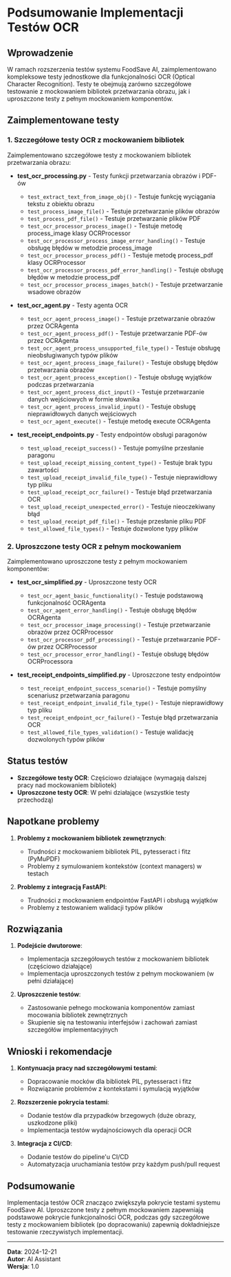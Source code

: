 # Podsumowanie Implementacji Testów OCR

## Wprowadzenie

W ramach rozszerzenia testów systemu FoodSave AI, zaimplementowano kompleksowe testy jednostkowe dla funkcjonalności OCR (Optical Character Recognition). Testy te obejmują zarówno szczegółowe testowanie z mockowaniem bibliotek przetwarzania obrazu, jak i uproszczone testy z pełnym mockowaniem komponentów.

## Zaimplementowane testy

### 1. Szczegółowe testy OCR z mockowaniem bibliotek

Zaimplementowano szczegółowe testy z mockowaniem bibliotek przetwarzania obrazu:

- **test_ocr_processing.py** - Testy funkcji przetwarzania obrazów i PDF-ów
  - `test_extract_text_from_image_obj()` - Testuje funkcję wyciągania tekstu z obiektu obrazu
  - `test_process_image_file()` - Testuje przetwarzanie plików obrazów
  - `test_process_pdf_file()` - Testuje przetwarzanie plików PDF
  - `test_ocr_processor_process_image()` - Testuje metodę process_image klasy OCRProcessor
  - `test_ocr_processor_process_image_error_handling()` - Testuje obsługę błędów w metodzie process_image
  - `test_ocr_processor_process_pdf()` - Testuje metodę process_pdf klasy OCRProcessor
  - `test_ocr_processor_process_pdf_error_handling()` - Testuje obsługę błędów w metodzie process_pdf
  - `test_ocr_processor_process_images_batch()` - Testuje przetwarzanie wsadowe obrazów

- **test_ocr_agent.py** - Testy agenta OCR
  - `test_ocr_agent_process_image()` - Testuje przetwarzanie obrazów przez OCRAgenta
  - `test_ocr_agent_process_pdf()` - Testuje przetwarzanie PDF-ów przez OCRAgenta
  - `test_ocr_agent_process_unsupported_file_type()` - Testuje obsługę nieobsługiwanych typów plików
  - `test_ocr_agent_process_image_failure()` - Testuje obsługę błędów przetwarzania obrazów
  - `test_ocr_agent_process_exception()` - Testuje obsługę wyjątków podczas przetwarzania
  - `test_ocr_agent_process_dict_input()` - Testuje przetwarzanie danych wejściowych w formie słownika
  - `test_ocr_agent_process_invalid_input()` - Testuje obsługę nieprawidłowych danych wejściowych
  - `test_ocr_agent_execute()` - Testuje metodę execute OCRAgenta

- **test_receipt_endpoints.py** - Testy endpointów obsługi paragonów
  - `test_upload_receipt_success()` - Testuje pomyślne przesłanie paragonu
  - `test_upload_receipt_missing_content_type()` - Testuje brak typu zawartości
  - `test_upload_receipt_invalid_file_type()` - Testuje nieprawidłowy typ pliku
  - `test_upload_receipt_ocr_failure()` - Testuje błąd przetwarzania OCR
  - `test_upload_receipt_unexpected_error()` - Testuje nieoczekiwany błąd
  - `test_upload_receipt_pdf_file()` - Testuje przesłanie pliku PDF
  - `test_allowed_file_types()` - Testuje dozwolone typy plików

### 2. Uproszczone testy OCR z pełnym mockowaniem

Zaimplementowano uproszczone testy z pełnym mockowaniem komponentów:

- **test_ocr_simplified.py** - Uproszczone testy OCR
  - `test_ocr_agent_basic_functionality()` - Testuje podstawową funkcjonalność OCRAgenta
  - `test_ocr_agent_error_handling()` - Testuje obsługę błędów OCRAgenta
  - `test_ocr_processor_image_processing()` - Testuje przetwarzanie obrazów przez OCRProcessor
  - `test_ocr_processor_pdf_processing()` - Testuje przetwarzanie PDF-ów przez OCRProcessor
  - `test_ocr_processor_error_handling()` - Testuje obsługę błędów OCRProcessora

- **test_receipt_endpoints_simplified.py** - Uproszczone testy endpointów
  - `test_receipt_endpoint_success_scenario()` - Testuje pomyślny scenariusz przetwarzania paragonu
  - `test_receipt_endpoint_invalid_file_type()` - Testuje nieprawidłowy typ pliku
  - `test_receipt_endpoint_ocr_failure()` - Testuje błąd przetwarzania OCR
  - `test_allowed_file_types_validation()` - Testuje walidację dozwolonych typów plików

## Status testów

- **Szczegółowe testy OCR**: Częściowo działające (wymagają dalszej pracy nad mockowaniem bibliotek)
- **Uproszczone testy OCR**: W pełni działające (wszystkie testy przechodzą)

## Napotkane problemy

1. **Problemy z mockowaniem bibliotek zewnętrznych**:
   - Trudności z mockowaniem bibliotek PIL, pytesseract i fitz (PyMuPDF)
   - Problemy z symulowaniem kontekstów (context managers) w testach

2. **Problemy z integracją FastAPI**:
   - Trudności z mockowaniem endpointów FastAPI i obsługą wyjątków
   - Problemy z testowaniem walidacji typów plików

## Rozwiązania

1. **Podejście dwutorowe**:
   - Implementacja szczegółowych testów z mockowaniem bibliotek (częściowo działające)
   - Implementacja uproszczonych testów z pełnym mockowaniem (w pełni działające)

2. **Uproszczenie testów**:
   - Zastosowanie pełnego mockowania komponentów zamiast mocowania bibliotek zewnętrznych
   - Skupienie się na testowaniu interfejsów i zachowań zamiast szczegółów implementacyjnych

## Wnioski i rekomendacje

1. **Kontynuacja pracy nad szczegółowymi testami**:
   - Dopracowanie mocków dla bibliotek PIL, pytesseract i fitz
   - Rozwiązanie problemów z kontekstami i symulacją wyjątków

2. **Rozszerzenie pokrycia testami**:
   - Dodanie testów dla przypadków brzegowych (duże obrazy, uszkodzone pliki)
   - Implementacja testów wydajnościowych dla operacji OCR

3. **Integracja z CI/CD**:
   - Dodanie testów do pipeline'u CI/CD
   - Automatyzacja uruchamiania testów przy każdym push/pull request

## Podsumowanie

Implementacja testów OCR znacząco zwiększyła pokrycie testami systemu FoodSave AI. Uproszczone testy z pełnym mockowaniem zapewniają podstawowe pokrycie funkcjonalności OCR, podczas gdy szczegółowe testy z mockowaniem bibliotek (po dopracowaniu) zapewnią dokładniejsze testowanie rzeczywistych implementacji.

---

**Data**: 2024-12-21  
**Autor**: AI Assistant  
**Wersja**: 1.0 